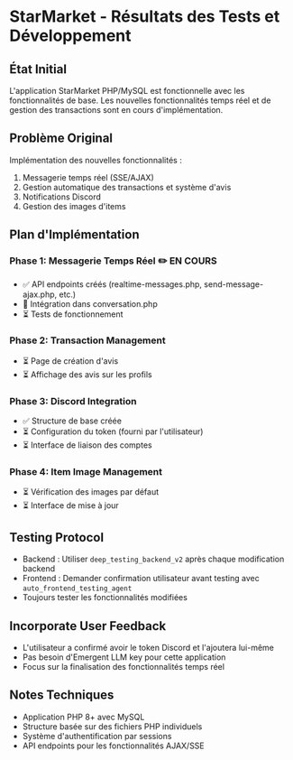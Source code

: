# StarMarket - Résultats des Tests et Développement

## État Initial
L'application StarMarket PHP/MySQL est fonctionnelle avec les fonctionnalités de base. Les nouvelles fonctionnalités temps réel et de gestion des transactions sont en cours d'implémentation.

## Problème Original
Implémentation des nouvelles fonctionnalités :
1. Messagerie temps réel (SSE/AJAX)
2. Gestion automatique des transactions et système d'avis
3. Notifications Discord
4. Gestion des images d'items

## Plan d'Implémentation
### Phase 1: Messagerie Temps Réel ✏️ EN COURS
- ✅ API endpoints créés (realtime-messages.php, send-message-ajax.php, etc.)
- 🔄 Intégration dans conversation.php
- ⏳ Tests de fonctionnement

### Phase 2: Transaction Management
- ⏳ Page de création d'avis
- ⏳ Affichage des avis sur les profils

### Phase 3: Discord Integration
- ✅ Structure de base créée
- ⏳ Configuration du token (fourni par l'utilisateur)
- ⏳ Interface de liaison des comptes

### Phase 4: Item Image Management
- ⏳ Vérification des images par défaut
- ⏳ Interface de mise à jour

## Testing Protocol
- Backend : Utiliser `deep_testing_backend_v2` après chaque modification backend
- Frontend : Demander confirmation utilisateur avant testing avec `auto_frontend_testing_agent`
- Toujours tester les fonctionnalités modifiées

## Incorporate User Feedback
- L'utilisateur a confirmé avoir le token Discord et l'ajoutera lui-même
- Pas besoin d'Emergent LLM key pour cette application
- Focus sur la finalisation des fonctionnalités temps réel

## Notes Techniques
- Application PHP 8+ avec MySQL
- Structure basée sur des fichiers PHP individuels
- Système d'authentification par sessions
- API endpoints pour les fonctionnalités AJAX/SSE